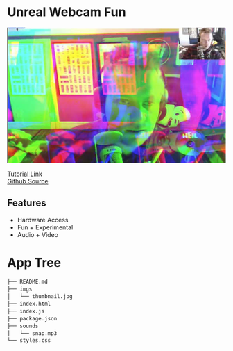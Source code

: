 # Unreal Webcam Fun

<img src="https://raw.githubusercontent.com/moisestech/js30/master/Unreal-Webcam-Fun/imgs/thumbnail.jpg" />

[Tutorial Link](https://courses.wesbos.com/account/access/5f602c40f8289514d0f9b6fc/view/194128614)  
[Github Source](https://github.com/wesbos/JavaScript30/tree/master/19%20-%20Webcam%20Fun)

## Features

- Hardware Access
- Fun + Experimental
- Audio + Video

# App Tree
```bash
├── README.md
├── imgs
│   └── thumbnail.jpg
├── index.html
├── index.js
├── package.json
├── sounds
│   └── snap.mp3
└── styles.css
```
